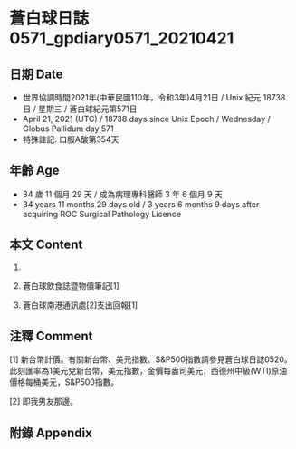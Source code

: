 [_metadata_:encoding]: - "utf-8"
[_metadata_:language]: - "zh-Hant-TW"
[_metadata_:fileformat]: - "markdown"
[_metadata_:MIME_type]: - "text/plain"
[_metadata_:markdown_version]: - "commonmark version 0.29"
[_metadata_:markdown_spec]: - "https://spec.commonmark.org/0.29/"

# 蒼白球日誌0571_gpdiary0571_20210421 #

## 日期 Date ##

* 世界協調時間2021年(中華民國110年，令和3年)4月21日 / Unix 紀元 18738 日 / 星期三 / 蒼白球紀元第571日
* April 21, 2021 (UTC) / 18738 days since Unix Epoch / Wednesday / Globus Pallidum day 571
* 特殊註記: 口服A酸第354天

## 年齡 Age ##

* 34 歲 11 個月 29 天 / 成為病理專科醫師 3 年 6 個月 9 天
* 34 years 11 months 29 days old / 3 years 6 months 9 days after acquiring ROC Surgical Pathology Licence

## 本文 Content ##

1. 

    
2. 蒼白球飲食誌暨物價筆記[1]

    
3. 蒼白球南港通訊處[2]支出回報[1]

    

## 注釋 Comment ##

[1] 新台幣計價。有關新台幣、美元指數、S&P500指數請參見蒼白球日誌0520。此刻匯率為1美元兌新台幣，美元指數，金價每盎司美元，西德州中級(WTI)原油價格每桶美元，S&P500指數。


[2] 即我男友那邊。



## 附錄 Appendix ##


